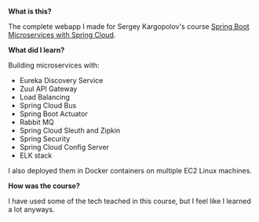 **What is this?**

The complete webapp I made for Sergey Kargopolov's course [Spring Boot Microservices with Spring Cloud](https://www.udemy.com/course/spring-boot-microservices-and-spring-cloud/).

**What did I learn?**

Building microservices with:
- Eureka Discovery Service
- Zuul API Gateway
- Load Balancing
- Spring Cloud Bus
- Spring Boot Actuator
- Rabbit MQ
- Spring Cloud Sleuth and Zipkin
- Spring Security
- Spring Cloud Config Server
- ELK stack

I also deployed them in Docker containers on multiple EC2 Linux machines.

**How was the course?**

I have used some of the tech teached in this course, but I feel like I learned a lot anyways.
